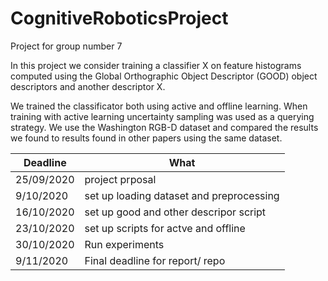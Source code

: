 # CognitiveRoboticsProject
Project for group number 7


In this project we consider training a classifier X on feature histograms computed using the Global Orthographic Object Descriptor (GOOD) object descriptors and another descriptor X. 

We trained the classificator both
using active and offline learning. When training with active
learning uncertainty sampling was used as a querying strategy.
We use the Washington RGB-D dataset and
compared the results we found to results found in other papers
using the same dataset. 


| Deadline  | What |
| ------------- | ------------- |
| 25/09/2020 | project prposal |
| 9/10/2020  | set up loading dataset and preprocessing  |
| 16/10/2020 | set up good and other descripor script |
| 23/10/2020 | set up scripts for actve and offline |
| 30/10/2020 | Run experiments |
| 9/11/2020  | Final deadline for report/ repo |
